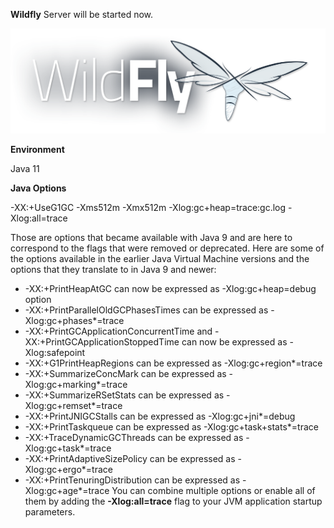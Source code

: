 **Wildfly** Server will be started now.

![WildFly Logo](./assets/wildfly.png)

**Environment**

Java 11

**Java Options**

-XX:+UseG1GC -Xms512m -Xmx512m -Xlog:gc+heap=trace:gc.log -Xlog:all=trace

Those are options that became available with Java 9 and are here to correspond to the flags that were removed or deprecated. Here are some of the options available in the earlier Java Virtual Machine versions and the options that they translate to in Java 9 and newer:

* -XX:+PrintHeapAtGC can now be expressed as -Xlog:gc+heap=debug option
* -XX:+PrintParallelOldGCPhasesTimes can be expressed as -Xlog:gc+phases*=trace
* -XX:+PrintGCApplicationConcurrentTime and -XX:+PrintGCApplicationStoppedTime can now be expressed as -Xlog:safepoint
* -XX:+G1PrintHeapRegions can be expressed as -Xlog:gc+region*=trace
* -XX:+SummarizeConcMark can be expressed as -Xlog:gc+marking*=trace
* -XX:+SummarizeRSetStats can be expressed as -Xlog:gc+remset*=trace
* -XX:+PrintJNIGCStalls can be expressed as -Xlog:gc+jni*=debug
* -XX:+PrintTaskqueue can be expressed as -Xlog:gc+task+stats*=trace
* -XX:+TraceDynamicGCThreads can be expressed as -Xlog:gc+task*=trace
* -XX:+PrintAdaptiveSizePolicy can be expressed as -Xlog:gc+ergo*=trace
* -XX:+PrintTenuringDistribution can be expressed as -Xlog:gc+age*=trace
You can combine multiple options or enable all of them by adding the 
**-Xlog:all=trace** flag to your JVM application startup parameters. 